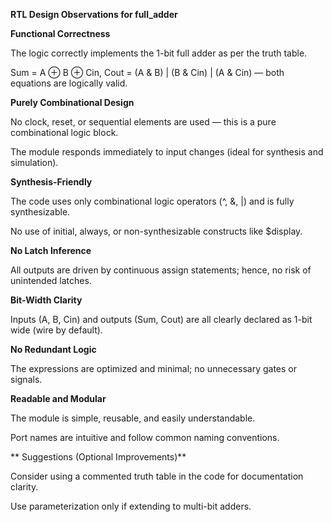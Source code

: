  **RTL Design Observations for full_adder**

 
 **Functional Correctness**

The logic correctly implements the 1-bit full adder as per the truth table.

Sum = A ⊕ B ⊕ Cin, Cout = (A & B) | (B & Cin) | (A & Cin) — both equations are logically valid.



 **Purely Combinational Design**

No clock, reset, or sequential elements are used — this is a pure combinational logic block.

The module responds immediately to input changes (ideal for synthesis and simulation).



 **Synthesis-Friendly**

The code uses only combinational logic operators (^, &, |) and is fully synthesizable.

No use of initial, always, or non-synthesizable constructs like $display.



 **No Latch Inference**

All outputs are driven by continuous assign statements; hence, no risk of unintended latches.



 **Bit-Width Clarity**

Inputs (A, B, Cin) and outputs (Sum, Cout) are all clearly declared as 1-bit wide (wire by default).



 **No Redundant Logic**

The expressions are optimized and minimal; no unnecessary gates or signals.



 **Readable and Modular**

The module is simple, reusable, and easily understandable.

Port names are intuitive and follow common naming conventions.



** Suggestions (Optional Improvements)**

Consider using a commented truth table in the code for documentation clarity.

Use parameterization only if extending to multi-bit adders.
